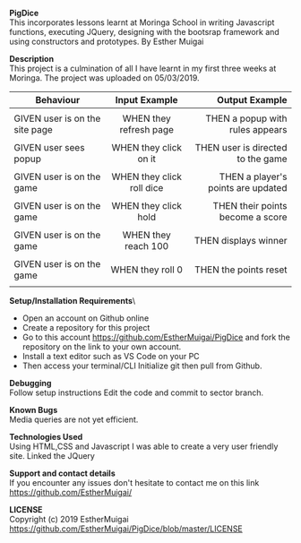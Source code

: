 **PigDice**\
This incorporates lessons learnt at Moringa School in writing Javascript functions, executing JQuery, designing with the bootsrap framework and using constructors and prototypes.
By Esther Muigai

**Description**\
This project is a culmination of all I have learnt in my first three weeks at Moringa. The project was uploaded on 05/03/2019.


| Behaviour                       | Input Example                    | Output Example  				                 |
| ------------------------------- |:--------------------------------:| --------------------------------------------------------: |
| 			          | 			             | 						 		 |
| GIVEN user is on the site page  | WHEN they refresh page	     | THEN a popup with rules appears                           |
| 			          | 			             | 						 		 |
| GIVEN user sees popup		  | WHEN they click on it            | THEN user is directed to the game                         |
| 			          | 			             | 						 		 | 
| GIVEN user is on the game       | WHEN they click roll dice	     | THEN a player's points are updated                        |
| 			          | 			             | 						 		 |
| GIVEN user is on the game       | WHEN they click hold             | THEN their points become a score                          | 
| 			          | 			             | 						 		 |
| GIVEN user is on the game       | WHEN they reach 100              | THEN displays winner					 |
| 			          | 			             | 						 		 |
| GIVEN user is on the game       | WHEN they roll 0                 | THEN the points reset  		   			 |
| 			          | 			             | 						 		 |

**Setup/Installation Requirements**\
* Open an account on Github online 
* Create a repository for this project 
* Go to this account https://github.com/EstherMuigai/PigDice and fork the repository on the link to your own account.
* Install a text editor such as VS Code on your PC 
* Then access your terminal/CLI Initialize git then pull from Github.

**Debugging**\
Follow setup instructions Edit the code and commit to sector branch.

**Known Bugs**\
Media queries are not yet efficient.

**Technologies Used**\
Using HTML,CSS and Javascript I was able to create a very user friendly site. 
Linked the JQuery

**Support and contact details**\
If you encounter any issues don't hesitate to contact me on this link https://github.com/EstherMuigai/


**LICENSE**\
Copyright (c) 2019 EstherMuigai
https://github.com/EstherMuigai/PigDice/blob/master/LICENSE